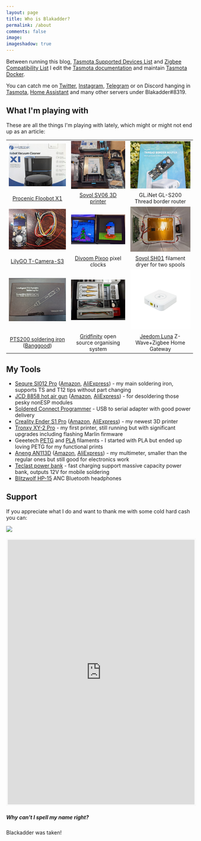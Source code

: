 ```yaml
---
layout: page
title: Who is Blakadder? 
permalink: /about
comments: false
image: 
imageshadow: true
---
```


Between running this blog, [Tasmota Supported Devices List](//templates.blakadder.com) and [Zigbee Compatibility List](//zigbee.blakadder.com) I edit the [Tasmota documentation](//tasmota.com) and maintain [Tasmota Docker](https://github.com/tasmota/docker-tasmota).

You can catch me on [Twitter](//www.twitter.com/blakadder_), [Instagram](https://instagram.com/blak_adder), [Telegram](https://t.me/blakadder) or on Discord hanging in [Tasmota](https://discord.gg/Ks2Kzd4), [Home Assistant](https://discord.gg/home-assistant) and many other servers under Blakadder#8319.

## What I'm playing with

These are all the things I'm playing with lately, which might or might not end up as an article:

| | | |
| :---: | :---: | :---: |
| ![Proscenic Floobot X1](/assets/images/tools/x1.jpg) | ![Sovol SV06 3D printer](/assets/images/tools/sv06.webp) | ![GL-S200 Thread router](/assets/images/tools/gl-s200.jpg) |
| [Procenic Floobot X1](https://amzn.to/40QWN8P) | [Sovol SV06 3D printer](https://sovol3d.com/products/sovol-sv06-direct-drive-3d-printer?sca_ref=3309524.Vd4MGn0pGL) | GL.iNet GL-S200 Thread border router |
|![T-Camera-S3](/assets/images/tools/t-camera-s3.jpg) | ![Divoom Pixoo](/assets/images/tools/pixoo.jpg) |![Sovol SH01](/assets/images/tools/sh01.jpg)
| [LilyGO T-Camera-S3](https://www.aliexpress.com/item/1005005059816321.html?aff_fcid=790e6b669c1c42f094722b120430c276-1678805902425-07526-_Dkt5hjX&tt=CPS_NORMAL&aff_fsk=_Dkt5hjX&aff_platform=shareComponent-detail&sk=_Dkt5hjX&aff_trace_key=790e6b669c1c42f094722b120430c276-1678805902425-07526-_Dkt5hjX&terminal_id=3f8c776975fd455ba956809c02d71a91&afSmartRedirect=y) | [Divoom Pixoo](//collabs.shop/dlpvqc) pixel clocks | [Sovol SH01](https://sovol3d.com/products/large-filament-dryer-box?sca_ref=3309524.Vd4MGn0pGL&sca_source=tw) filament dryer for two spools |
| ![PTS200 soldering iron](/assets/images/tools/pts200.jpg) | ![Gridfinity](/assets/images/tools/gridfinity.jpg) | ![Jeedom Luna](/assets/images/tools/luna.jpg) |
| [PTS200 soldering iron](https://www.aliexpress.com/item/1005005197418686.html?aff_fcid=9538ab82de9941b28904dc545c4a46c8-1679397902298-03916-_DFRnp3R&tt=CPS_NORMAL&aff_fsk=_DFRnp3R&aff_platform=shareComponent-detail&sk=_DFRnp3R&aff_trace_key=9538ab82de9941b28904dc545c4a46c8-1679397902298-03916-_DFRnp3R&terminal_id=5328bb0326ad4ecea39a5766fa327b23&afSmartRedirect=y) ([Banggood](https://www.banggood.com/PTS200-T13-100W-PD3_0-Smart-Soldering-Iron-CNC-Metal-Housing-Software-Upgradeable-Programing-Compatible-with-T12-TS101-PINE64-p-1978301.html?p=CM27171011078201412U&custlinkid=2803764)) | [Gridfinity](https://gridfinity.xyz/) open source organising system | [Jeedom Luna](https://www.domadoo.fr/en/smart-home-gateway/6280-jeedom-smart-home-gateway-jeedom-luna-zigbee-30-and-z-wave-700.html?domid=14) Z-Wave+Zigbee Home Gateway |
 
## My Tools

- [Sequre SI012 Pro](https://sequremall.com/products/sequre-si012-pro-intelligent-oled-electric-soldering-iron-with-adjustable-sensitivity-and-built-in-buzzer-for-t12-ts-soldering-iron-tips-supports-pd3-0-qc2-0-dc5525-power-supply/?ref=blakadder) ([Amazon](https://www.amazon.com/Electric-Soldering-SEQURE-Portable-Adapter-TS/dp/B0BB25K8QB?keywords=si012+pro&qid=1679228904&sr=8-1&linkCode=ll1&tag=blakadders-20&linkId=ca9eb883e540a1ba3aa2946b4318ce81&language=en_US&ref_=as_li_ss_tl), [AliExpress](https://www.aliexpress.com/item/1005004968592866.html?aff_fcid=45941c3c2db54bd68699427dbe84ee0e-1679228982212-05028-_DmOsE8z&tt=CPS_NORMAL&aff_fsk=_DmOsE8z&aff_platform=shareComponent-detail&sk=_DmOsE8z&aff_trace_key=45941c3c2db54bd68699427dbe84ee0e-1679228982212-05028-_DmOsE8z&terminal_id=3f8c776975fd455ba956809c02d71a91&afSmartRedirect=y)) - my main soldering iron, supports TS and T12 tips without part changing 
- [JCD 8858 hot air gun](https://www.aliexpress.com/item/4000525251154.html?aff_fcid=5e440c45283246d9a3d1e98d86beeb0d-1679178483689-05574-_DdWUVQ5&tt=CPS_NORMAL&aff_fsk=_DdWUVQ5&aff_platform=shareComponent-detail&sk=_DdWUVQ5&aff_trace_key=5e440c45283246d9a3d1e98d86beeb0d-1679178483689-05574-_DdWUVQ5&terminal_id=3f8c776975fd455ba956809c02d71a91&afSmartRedirect=y) ([Amazon](https://www.amazon.com/LRT-8858-Desoldering-100-500%E2%84%83-212-932%E2%84%89/dp/B09VZ9HB37?crid=34DY56UDD1TGI&keywords=JCD+8858&qid=1679229586&sprefix=jcd+8858%2Caps%2C174&sr=8-11&linkCode=ll1&tag=blakadders-20&linkId=7c4a727e966482b0e4bb22a99a73afed&language=en_US&ref_=as_li_ss_tl), [AliExpress](https://www.aliexpress.com/item/4000525251154.html?aff_fcid=5e440c45283246d9a3d1e98d86beeb0d-1679178483689-05574-_DdWUVQ5&tt=CPS_NORMAL&aff_fsk=_DdWUVQ5&aff_platform=shareComponent-detail&sk=_DdWUVQ5&aff_trace_key=5e440c45283246d9a3d1e98d86beeb0d-1679178483689-05574-_DdWUVQ5&terminal_id=3f8c776975fd455ba956809c02d71a91&afSmartRedirect=y)) - for desoldering those pesky nonESP modules
- [Soldered Connect Programmer](https://soldered.com/product/connect-programmer/) - USB to serial adapter with good power delivery
- [Creality Ender S1 Pro](https://www.geekbuying.com/item/Creality-Ender-3-S1-Pro-3D-Printer-496843.html?idev_id=3873) ([Amazon](https://www.amazon.com/Creality-S1-Pro-3D-High-Temperature/dp/B09TGWW6T6?crid=2N4GGTK3ZVJXO&keywords=ender+s1+pro&qid=1679229219&sprefix=ender+s1+pro%2Caps%2C226&sr=8-3&linkCode=ll1&tag=blakadders-20&linkId=f758646e8cd24bb41424a14f487d761d&language=en_US&ref_=as_li_ss_tl), [AliExpress](https://www.aliexpress.com/item/1005004128288871.html?aff_fcid=a4d57bd567644388bcfca0a6d4b3c0ca-1679229303152-07679-_DmM6Hcp&tt=CPS_NORMAL&aff_fsk=_DmM6Hcp&aff_platform=shareComponent-detail&sk=_DmM6Hcp&aff_trace_key=a4d57bd567644388bcfca0a6d4b3c0ca-1679229303152-07679-_DmM6Hcp&terminal_id=3f8c776975fd455ba956809c02d71a91&afSmartRedirect=y)) - my newest 3D printer
- [Tronxy XY-2 Pro](https://www.geekbuying.com/item/TRONXY-XY-2-Pro-3D-Printer-AU-Plug-501679.html?idev_id=3873) - my first printer, still running but with significant upgrades including flashing Marlin firmware
- Geeetech [PETG](https://www.aliexpress.com/item/1005004890530354.html?aff_fcid=ba9a6e4263484a4e816bfe5775ba856f-1679177056649-08738-_DEQTqw1&tt=CPS_NORMAL&aff_fsk=_DEQTqw1&aff_platform=shareComponent-detail&sk=_DEQTqw1&aff_trace_key=ba9a6e4263484a4e816bfe5775ba856f-1679177056649-08738-_DEQTqw1&terminal_id=3f8c776975fd455ba956809c02d71a91&afSmartRedirect=y) and [PLA](https://www.aliexpress.com/item/4001135597547.html?aff_fcid=04de4fceab3d48feab7c9492ed33ac94-1679177107750-03359-_DD0FydP&tt=CPS_NORMAL&aff_fsk=_DD0FydP&aff_platform=shareComponent-detail&sk=_DD0FydP&aff_trace_key=04de4fceab3d48feab7c9492ed33ac94-1679177107750-03359-_DD0FydP&terminal_id=3f8c776975fd455ba956809c02d71a91&afSmartRedirect=y) filaments - I started with PLA but ended up loving PETG for my functional prints
- [Aneng AN113D](https://www.banggood.com/ANENG-AN113D-Intelligent-Auto-Measure-True-RMS-Digital-Multimeter-6000-Counts-Resistance-Diode-Continuity-Tester-Temperature-AC-or-DC-Voltage-Current-Meter-Upgraded-from-AN8002-p-1568882.html?p=CM27171011078201412U&custlinkid=2683030) ([Amazon](https://www.amazon.com/Baugger-Digital-Multimeter-Tester-Temperature/dp/B081XZGTQK?keywords=AN113D&qid=1679229384&sr=8-2&linkCode=ll1&tag=blakadders-20&linkId=ce91569ffbc7b35190d8ab22ebfc5d6a&language=en_US&ref_=as_li_ss_tl), [AliExpress](https://www.aliexpress.com/item/4000190756180.html?aff_fcid=1f691a9915f846aa9880f890513e8c78-1679229449819-02419-_Dk3G9eH&tt=CPS_NORMAL&aff_fsk=_Dk3G9eH&aff_platform=shareComponent-detail&sk=_Dk3G9eH&aff_trace_key=1f691a9915f846aa9880f890513e8c78-1679229449819-02419-_Dk3G9eH&terminal_id=3f8c776975fd455ba956809c02d71a91&afSmartRedirect=y)) - my multimeter, smaller than the regular ones but still good for electronics work
- [Teclast power bank](https://www.banggood.com/Teclast-A40-Pro-20W-PD-22_5W-SCP-QC3_0-40000mAh-Power-Bank-LED-Digital-Display-Dual-Input-and-Four-Outputs-For-iPhone-13-13-Mini-13-Pro-Max-For-Samsung-Galaxy-S22-Xiaomi-Mi11-Huawei-P50-Pro-p-1954026.html?p=CM27171011078201412U&custlinkid=2902701) - fast charging support massive capacity power bank, outputs 12V for mobile soldering
- [Blitzwolf HP-15](https://www.banggood.com/BlitzWolf-BW-HP5-bluetooth-Headset-ANC-Headphone-Dual-Active-Noise-Canceling-Dual-Drivers-1000mAh-AAC-Stereo-Wireless-Headphone-with-Mic-p-1974221.html?p=CM27171011078201412U&custlinkid=2868891) ANC Bluetooth headphones 

## Support

If you appreciate what I do and want to thank me with some cold hard cash you can:

<a href="https://paypal.me/tasmotatemplates"><img src="https://img.shields.io/static/v1?logo=paypal&label=&message=Donate via PayPal&color=slategrey"></a>

<iframe id='kofiframe' src='https://ko-fi.com/blakadder/?hidefeed=true&widget=true&embed=true&preview=true' style='border:none;width:100%;padding:4px;background:#f9f9f9;' height='712' title='blakadder'></iframe>

##### Why can't I spell my name right? 

Blackadder was taken!